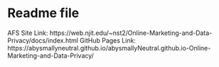 <h1>Readme file</h1>
AFS Site Link: https://web.njit.edu/~nst2/Online-Marketing-and-Data-Privacy/docs/index.html
GitHub Pages Link: https://abysmallyneutral.github.io/abysmallyNeutral.github.io-Online-Marketing-and-Data-Privacy/
